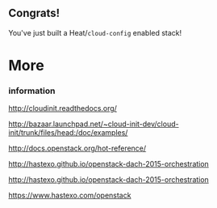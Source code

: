 ## Congrats!
You've just built a Heat/`cloud-config` enabled stack!


# More
### information


http://cloudinit.readthedocs.org/


http://bazaar.launchpad.net/~cloud-init-dev/cloud-init/trunk/files/head:/doc/examples/


http://docs.openstack.org/hot-reference/


<!-- .slide: data-background-image="images/by-sa.svg" data-background-size="contain" -->
http://hastexo.github.io/openstack-dach-2015-orchestration

http://hastexo.github.io/openstack-dach-2015-orchestration


<!-- .slide: data-background-image="images/hastexo-logo.svg" data-background-size="contain" -->
https://www.hastexo.com/openstack
